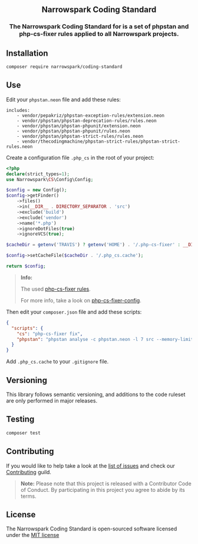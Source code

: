 <h2 align="center">Narrowspark Coding Standard</h2>
<h3 align="center">The Narrowspark Coding Standard for is a set of phpstan and php-cs-fixer rules applied to all Narrowspark projects.</h3>

Installation
------------

```bash
composer require narrowspark/coding-standard
```

Use
------------
Edit your `phpstan.neon` file and add these rules:

```neon
includes:
    - vendor/pepakriz/phpstan-exception-rules/extension.neon
    - vendor/phpstan/phpstan-deprecation-rules/rules.neon
    - vendor/phpstan/phpstan-phpunit/extension.neon
    - vendor/phpstan/phpstan-phpunit/rules.neon
    - vendor/phpstan/phpstan-strict-rules/rules.neon
    - vendor/thecodingmachine/phpstan-strict-rules/phpstan-strict-rules.neon
```

Create a configuration file `.php_cs` in the root of your project:

```php
<?php
declare(strict_types=1);
use Narrowspark\CS\Config\Config;

$config = new Config();
$config->getFinder()
    ->files()
    ->in(__DIR__ . DIRECTORY_SEPARATOR . 'src')
    ->exclude('build')
    ->exclude('vendor')
    ->name('*.php')
    ->ignoreDotFiles(true)
    ->ignoreVCS(true);

$cacheDir = getenv('TRAVIS') ? getenv('HOME') . '/.php-cs-fixer' : __DIR__;

$config->setCacheFile($cacheDir . '/.php_cs.cache');

return $config;
```
> **Info:**
>
> The used [php-cs-fixer rules](PHP-CS-Fixer-List.md).
>
> For more info, take a look on [php-cs-fixer-config](https://github.com/narrowspark/php-cs-fixer-config).

Then edit your `composer.json` file and add these scripts:

```json
{
  "scripts": {
    "cs": "php-cs-fixer fix",
    "phpstan": "phpstan analyse -c phpstan.neon -l 7 src --memory-limit=-1"
  }
}
```

Add `.php_cs.cache` to your `.gitignore` file.

Versioning
------------
This library follows semantic versioning, and additions to the code ruleset are only performed in major releases.

Testing
------------

```bash
composer test
```

Contributing
------------

If you would like to help take a look at the [list of issues](http://github.com/narrowspark/coding-standard/issues) and check our [Contributing](CONTRIBUTING.md) guild.

> **Note:** Please note that this project is released with a Contributor Code of Conduct. By participating in this project you agree to abide by its terms.

License
---------------

The Narrowspark Coding Standard is open-sourced software licensed under the [MIT license](http://opensource.org/licenses/MIT)